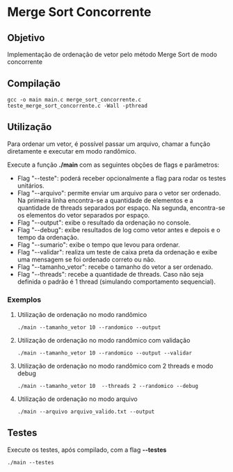 # Merge Sort Concorrente

## Objetivo

Implementação de ordenação de vetor pelo método Merge Sort de modo concorrente

## Compilação 

    gcc -o main main.c merge_sort_concorrente.c teste_merge_sort_concorrente.c -Wall -pthread

## Utilização

Para ordenar um vetor, é possível passar um arquivo, chamar a função diretamente e executar em modo
randômico.

Execute a função **./main** com as seguintes obções de flags e parâmetros:

- Flag "--teste": poderá receber opcionalmente a flag para rodar os testes unitários.
- Flag "--arquivo": permite enviar um arquivo para o vetor ser ordenado.
                  Na primeira linha encontra-se a quantidade de elementos e a quantidade de threads separados por espaço.
                  Na segunda, encontra-se os elementos do vetor separados por espaço.
- Flag "--output": exibe o resultado da ordenação no console.
- Flag "--debug": exibe resultados de log como vetor antes e depois e o tempo da ordenação.
- Flag "--sumario": exibe o tempo que levou para ordenar.
- Flag "--validar": realiza um teste de caixa preta da ordenação e exibe uma mensagem se foi ordenado correto ou não.
- Flag "--tamanho_vetor": recebe o tamanho do vetor a ser ordenado.
- Flag "--threads": recebe a quantidade de threads. Caso não seja definida o padrão é 1 thread (simulando comportamento sequencial).

### Exemplos

1. Utilização de ordenação no modo randômico

   `./main --tamanho_vetor 10 --randomico --output`

2. Utilização de ordenação no modo randômico com validação

   `./main --tamanho_vetor 10 --randomico --output --validar`

3. Utilização de ordenação no modo randômico com 2 threads e modo debug
   
   `./main --tamanho_vetor 10  --threads 2 --randomico --debug`

4. Utilização de ordenação no modo arquivo

   `./main --arquivo arquivo_valido.txt --output`

## Testes

Execute os testes, após compilado, com a flag **--testes**

    ./main --testes